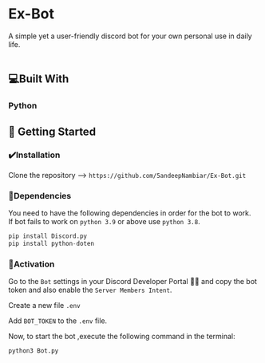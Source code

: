 # Ex-Bot
A simple yet a user-friendly discord bot for your own personal use in daily life. <br/> <br/>



## :computer:Built With 

### Python <br/>

## 🔰 Getting Started

### :heavy_check_mark:Installation

Clone the repository --> ```https://github.com/5andeepNambiar/Ex-Bot.git``` <br/>

### :trident:Dependencies

You need to have the following dependencies in order for the bot to work. </br>
If bot fails to work on `python 3.9` or above use `python 3.8`.


```python
pip install Discord.py 
pip install python-doten
```

### :diamond_shape_with_a_dot_inside:Activation

Go to the `Bot` settings in your Discord Developer Portal :man_technologist: and copy the bot token and also enable the `Server Members Intent`.

Create a new file `.env`

Add `BOT_TOKEN` to the `.env` file.

Now, to start the bot ,execute the following command in the terminal:

```python
python3 Bot.py
```




